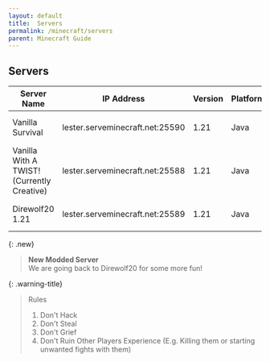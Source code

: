 ```yaml
---
layout: default
title:  Servers
permalink: /minecraft/servers
parent: Minecraft Guide
---
```


## Servers

| Server Name | IP Address | Version | Platform | Requirements | Seed |
| --- | --- | --- | --- | --- | --- |
| Vanilla Survival | lester.serveminecraft.net:25590 | 1.21 | Java | Simple Voice Chat (Avoid Discord Calls) | 6870235221796779740 |
| Vanilla With A TWIST! (Currently Creative) | lester.serveminecraft.net:25588 | 1.21 | Java | None |  |
| Direwolf20 1.21 | lester.serveminecraft.net:25589 | 1.21 | Java | FTB Presents Direwolf20 1.21 |  |

{: .new}
> **New Modded Server**\
> We are going back to Direwolf20 for some more fun!

{: .warning-title}
> Rules
>
> 1. Don't Hack
> 2. Don't Steal
> 3. Don't Grief
> 4. Don't Ruin Other Players Experience (E.g. Killing them or starting unwanted fights with them)
